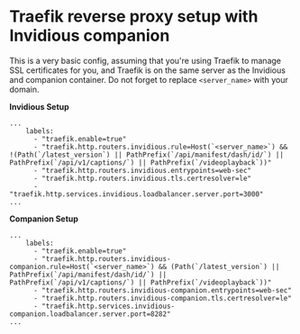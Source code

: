 # Traefik reverse proxy setup with Invidious companion

This is a very basic config, assuming that you're using Traefik to manage SSL certificates for you, and Traefik is on the same server as the Invidious and companion container.
Do not forget to replace `<server_name>` with your domain.

**Invidious Setup**
```
...
    labels:
      - "traefik.enable=true"
      - "traefik.http.routers.invidious.rule=Host(`<server_name>`) && !(Path(`/latest_version`) || PathPrefix(`/api/manifest/dash/id/`) || PathPrefix(`/api/v1/captions/`) || PathPrefix(`/videoplayback`))"
      - "traefik.http.routers.invidious.entrypoints=web-sec"
      - "traefik.http.routers.invidious.tls.certresolver=le"
      - "traefik.http.services.invidious.loadbalancer.server.port=3000"
...
```
**Companion Setup**
```
...
    labels:
      - "traefik.enable=true"
      - "traefik.http.routers.invidious-companion.rule=Host(`<server_name>`) && (Path(`/latest_version`) || PathPrefix(`/api/manifest/dash/id/`) || PathPrefix(`/api/v1/captions/`) || PathPrefix(`/videoplayback`))"
      - "traefik.http.routers.invidious-companion.entrypoints=web-sec"
      - "traefik.http.routers.invidious-companion.tls.certresolver=le"
      - "traefik.http.services.invidious-companion.loadbalancer.server.port=8282"
...
```
